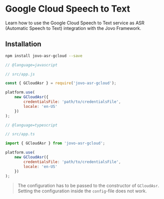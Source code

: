 # Google Cloud Speech to Text

Learn how to use the Google Cloud Speech to Text service as ASR (Automatic Speech to Text) integration with the Jovo Framework.

## Installation

```sh
npm install jovo-asr-gcloud --save
```

```javascript
// @language=javascript

// src/app.js

const { GCloudAsr } = require('jovo-asr-gcloud');

platform.use(
	new GCloudAsr({
		credentialsFile: 'path/to/credentialsFile',
		locale: 'en-US'
	})
);

// @language=typescript

// src/app.ts

import { GCloudAsr } from 'jovo-asr-gcloud';

platform.use(
	new GCloudAsr({
		credentialsFile: 'path/to/credentialsFile',
		locale: 'en-US'
	})
);
```

> The configuration has to be passed to the constructor of `GCloudAsr`. Setting the configuration inside the `config`-file does not work.


<!--[metadata]: {"description": "Learn how to use the Google Cloud Speech to Text service as ASR (Automatic Speech to Text) integration with the Jovo Framework.",
"route": "asr/google-cloud" }-->
